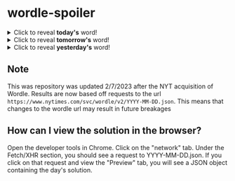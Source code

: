 # wordle-spoiler

<details>
  <summary>Click to reveal <b>today's</b> word!</summary>
  <br>
  <b> skunk </b>
</details>

<details>
  <summary>Click to reveal <b>tomorrow's</b> word!</summary>
  <br>
  <b> knelt </b>
</details>

<details>
  <summary>Click to reveal <b>yesterday's</b> word!</summary>
  <br>
  <b> snail </b>
</details>

## Note
This was repository was updated 2/7/2023 after the NYT acquisition of Wordle. Results are now based off requests to the url `https://www.nytimes.com/svc/wordle/v2/YYYY-MM-DD.json`. This means that changes to the wordle url may result in future breakages

## How can I view the solution in the browser?
Open the developer tools in Chrome. Click on the "network" tab. Under the Fetch/XHR section, you should see a request to YYYY-MM-DD.json. If you click on that request and view the "Preview" tab, you will see a JSON object containing the day's solution.